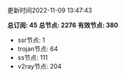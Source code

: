 更新时间2022-11-09 13:47:43

**总订阅: 45**
**总节点: 2276**
**有效节点: 380**
- ssr节点: 1
- trojan节点: 64
- ss节点: 111
- v2ray节点: 204
